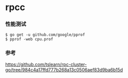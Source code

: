 # rpcc

### 性能测试
```
$ go get -u github.com/google/pprof
$ pprof -web cpu.prof
```


### 参考
https://github.com/tslearn/rpc-cluster-go/tree/984c4a17ffd777b268a13c0506aef83d9ba6b15d
